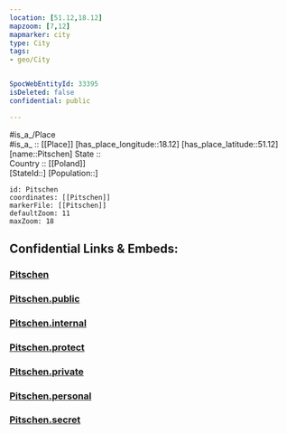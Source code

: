 ```yaml
---
location: [51.12,18.12] 
mapzoom: [7,12] 
mapmarker: city 
type: City
tags:
- geo/City


SpocWebEntityId: 33395
isDeleted: false
confidential: public

---
```

#is_a_/Place  
#is_a_ :: [[Place]] 
[has_place_longitude::18.12] 
[has_place_latitude::51.12] 
[name::Pitschen] 
State ::  
Country :: [[Poland]]  
[StateId::] 
[Population::] 



```leaflet
id: Pitschen
coordinates: [[Pitschen]] 
markerFile: [[Pitschen]] 
defaultZoom: 11 
maxZoom: 18
```


## Confidential Links & Embeds: 

### [Pitschen](/_Standards/Earth/Continent/Europe/Europe~East/Poland/Provinces~Poland/Opole/City/Pitschen.md) 

### [Pitschen.public](/_public/Earth/Continent/Europe/Europe~East/Poland/Provinces~Poland/Opole/City/Pitschen.public.md) 

### [Pitschen.internal](/_internal/Earth/Continent/Europe/Europe~East/Poland/Provinces~Poland/Opole/City/Pitschen.internal.md) 

### [Pitschen.protect](/_protect/Earth/Continent/Europe/Europe~East/Poland/Provinces~Poland/Opole/City/Pitschen.protect.md) 

### [Pitschen.private](/_private/Earth/Continent/Europe/Europe~East/Poland/Provinces~Poland/Opole/City/Pitschen.private.md) 

### [Pitschen.personal](/_personal/Earth/Continent/Europe/Europe~East/Poland/Provinces~Poland/Opole/City/Pitschen.personal.md) 

### [Pitschen.secret](/_secret/Earth/Continent/Europe/Europe~East/Poland/Provinces~Poland/Opole/City/Pitschen.secret.md)


